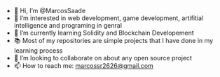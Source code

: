 - 👋 Hi, I’m @MarcosSaade
- 👀 I’m interested in web development, game development, artifitial intelligence and programing in genral
- 🌱 I’m currently learning Solidity and Blockchain Developement
- 📚 Most of my repositories are simple projects that I have done in my learning process
- 💞️ I’m looking to collaborate on about any open source project
- 📫 How to reach me: marcossr2626@gmail.com
